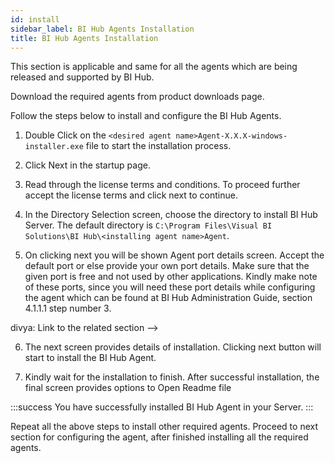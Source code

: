 ```yaml
---
id: install
sidebar_label: BI Hub Agents Installation
title: BI Hub Agents Installation
---
```


This section is applicable and same for all the agents which are being released and supported by BI Hub.

Download the required agents from product downloads page.

Follow the steps below to install and configure the BI Hub Agents.

1. Double Click on the `<desired agent name>Agent-X.X.X-windows-installer.exe` file to start the installation process.

2. Click Next in the startup page.

3. Read through the license terms and conditions. To proceed further accept the license terms and click next to continue.

4. In the Directory Selection screen, choose the directory to install BI Hub Server.  The default directory is `C:\Program Files\Visual BI Solutions\BI Hub\<installing agent name>Agent`.

5. On clicking next you will be shown Agent port details screen. Accept the default port or else provide your own port details. Make sure that the given port is free and not used by other applications. Kindly make note of these ports, since you will need these port details while configuring the agent which can be found at BI Hub Administration Guide, section 4.1.1.1 step number 3.

<!--> divya: Link to the related section -->

6. The next screen provides details of installation. Clicking next button will start to install the BI Hub Agent.

7. Kindly wait for the installation to finish. After successful installation, the final screen provides options to Open Readme file

:::success
You have successfully installed BI Hub Agent in your Server.
:::

Repeat all the above steps to install other required agents. Proceed to next section for configuring the agent, after finished installing all the required agents.
